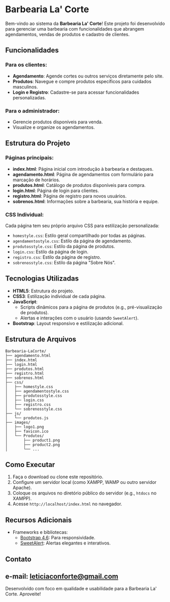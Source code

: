 # Barbearia La' Corte

Bem-vindo ao sistema da **Barbearia La' Corte**! Este projeto foi desenvolvido para gerenciar uma barbearia com funcionalidades que abrangem agendamentos, vendas de produtos e cadastro de clientes.

## Funcionalidades

### Para os clientes:
- **Agendamento**: Agende cortes ou outros serviços diretamente pelo site.
- **Produtos**: Navegue e compre produtos específicos para cuidados masculinos.
- **Login e Registro**: Cadastre-se para acessar funcionalidades personalizadas.

### Para o administrador:
- Gerencie produtos disponíveis para venda.
- Visualize e organize os agendamentos.

## Estrutura do Projeto

### Páginas principais:
- **index.html**: Página inicial com introdução à barbearia e destaques.
- **agendamento.html**: Página de agendamentos com formulário para marcação de horários.
- **produtos.html**: Catálogo de produtos disponíveis para compra.
- **login.html**: Página de login para clientes.
- **registro.html**: Página de registro para novos usuários.
- **sobrenos.html**: Informações sobre a barbearia, sua história e equipe.

### CSS Individual:
Cada página tem seu próprio arquivo CSS para estilização personalizada:
- `homestyle.css`: Estilo geral compartilhado por todas as páginas.
- `agendamentostyle.css`: Estilo da página de agendamento.
- `produtosstyle.css`: Estilo da página de produtos.
- `login.css`: Estilo da página de login.
- `registro.css`: Estilo da página de registro.
- `sobrenosstyle.css`: Estilo da página "Sobre Nós".

## Tecnologias Utilizadas

- **HTML5**: Estrutura do projeto.
- **CSS3**: Estilização individual de cada página.
- **JavaScript**:
  - Scripts dinâmicos para a página de produtos (e.g., pré-visualização de produtos).
  - Alertas e interações com o usuário (usando `SweetAlert`).
- **Bootstrap**: Layout responsivo e estilização adicional.

## Estrutura de Arquivos

```
Barbearia-LaCorte/
├── agendamento.html
├── index.html
├── login.html
├── produtos.html
├── registro.html
├── sobrenos.html
├── css/
│   ├── homestyle.css
│   ├── agendamentostyle.css
│   ├── produtosstyle.css
│   ├── login.css
│   ├── registro.css
│   └── sobrenosstyle.css
├── js/
│   └── produtos.js
├── images/
│   ├── logo1.png
│   ├── favicon.ico
│   └── Produtos/
│       ├── product1.png
│       ├── product2.png
│       └── ...
```

## Como Executar

1. Faça o download ou clone este repositório.
2. Configure um servidor local (como XAMPP, WAMP ou outro servidor Apache).
3. Coloque os arquivos no diretório público do servidor (e.g., `htdocs` no XAMPP).
4. Acesse `http://localhost/index.html` no navegador.

## Recursos Adicionais

- Frameworks e bibliotecas:
  - [Bootstrap 4.6](https://getbootstrap.com/): Para responsividade.
  - [SweetAlert](https://sweetalert.js.org/): Alertas elegantes e interativos.

## Contato

e-mail: leticiaconforte@gmail.com
---

Desenvolvido com foco em qualidade e usabilidade para a Barbearia La' Corte. Aproveite!
